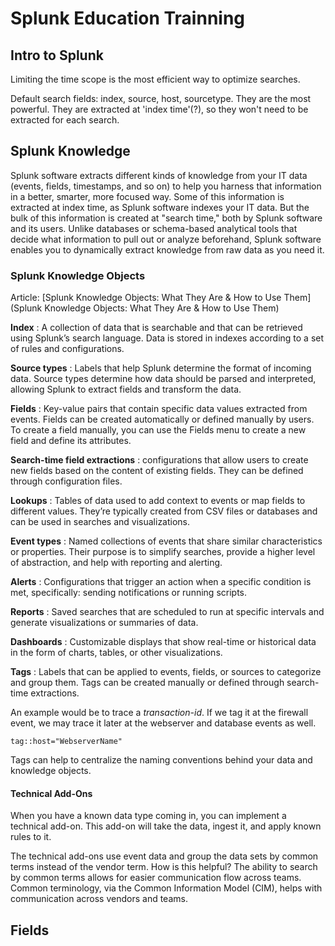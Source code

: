 # Splunk Education Trainning

## Intro to Splunk

Limiting the time scope is the most efficient way to optimize searches.

Default search fields: index, source, host, sourcetype.
They are the most powerful. They are extracted at 'index time'(?), so they won't need to be extracted for each search.

## Splunk Knowledge

Splunk software extracts different kinds of knowledge from your IT data (events, fields, timestamps, and so on) to help you harness that information in a better, smarter, more focused way. Some of this information is extracted at index time, as Splunk software indexes your IT data. But the bulk of this information is created at "search time," both by Splunk software and its users. Unlike databases or schema-based analytical tools that decide what information to pull out or analyze beforehand, Splunk software enables you to dynamically extract knowledge from raw data as you need it.

### Splunk Knowledge Objects

Article: [Splunk Knowledge Objects: What They Are & How to Use Them](Splunk Knowledge Objects: What They Are & How to Use Them)

**Index**
: A collection of data that is searchable and that can be retrieved using Splunk’s search language. Data is stored in indexes according to a set of rules and configurations.

**Source types**
: Labels that help Splunk determine the format of incoming data. Source types determine how data should be parsed and interpreted, allowing Splunk to extract fields and transform the data.

**Fields**
: Key-value pairs that contain specific data values extracted from events. Fields can be created automatically or defined manually by users. To create a field manually, you can use the Fields menu to create a new field and define its attributes.

**Search-time field extractions**
: configurations that allow users to create new fields based on the content of existing fields. They can be defined through configuration files.

**Lookups**
: Tables of data used to add context to events or map fields to different values. They’re typically created from CSV files or databases and can be used in searches and visualizations.

**Event types**
: Named collections of events that share similar characteristics or properties. Their purpose is to simplify searches, provide a higher level of abstraction, and help with reporting and alerting.

**Alerts**
: Configurations that trigger an action when a specific condition is met, specifically: sending notifications or running scripts.

**Reports**
: Saved searches that are scheduled to run at specific intervals and generate visualizations or summaries of data.

**Dashboards**
: Customizable displays that show real-time or historical data in the form of charts, tables, or other visualizations.

**Tags**
: Labels that can be applied to events, fields, or sources to categorize and group them. Tags can be created manually or defined through search-time extractions.

An example would be to trace a _transaction-id_. If we tag it at the firewall event, we may trace it later at the webserver and database events as well.

    tag::host="WebserverName"

Tags can help to centralize the naming conventions behind your data and knowledge objects.

#### Technical Add-Ons

When you have a known data type coming in, you can implement a technical add-on. This add-on will take the data, ingest it, and apply known rules to it.

The technical add-ons use event data and group the data sets by common terms instead of the vendor term. How is this helpful? The ability to search by common terms allows for easier communication flow across teams. Common terminology, via the Common Information Model (CIM), helps with communication across vendors and teams.

## Fields
